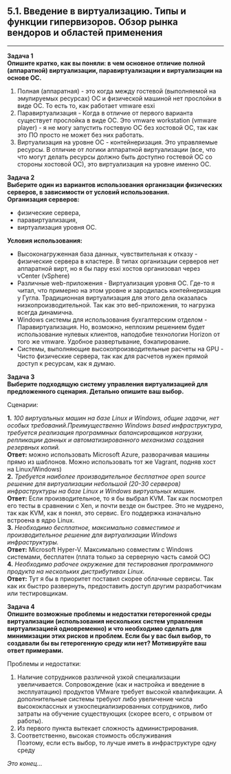 ## 5.1. Введение в виртуализацию. Типы и функции гипервизоров. Обзор рынка вендоров и областей применения ##  
---
**Задача 1**  
**Опишите кратко, как вы поняли: в чем основное отличие полной (аппаратной) виртуализации, паравиртуализации и виртуализации на основе ОС.** 

1. Полная (аппаратная) - это когда между гостевой (выполняемой на эмулируемых ресурсах) ОС и физической машиной нет прослойки в виде ОС. То есть то, как работает vmware esxi  
2. Паравиртуализация - Когда в отличие от первого варианта существует прослойка в виде ОС. Это vmware workstation (vmware player) - я не могу запустить гостевую ОС без хостовой ОС, так как это ПО просто не может без них работать.  
3. Виртуализация на уровне ОС - контейнеризация. Это управляемые ресурсы. В отличие от логики аппаратной виртуализации (все, что что могут делать ресурсы должно быть доступно гостевой ОС со стороны хостовой ОС), это виртуализация на уровне именно ОС.  

**Задача 2**  
**Выберите один из вариантов использования организации физических серверов, в зависимости от условий использования.**  
**Организация серверов:**  
- физические сервера,
- паравиртуализация,
- виртуализация уровня ОС.

**Условия использования:**  
- Высоконагруженная база данных, чувствительная к отказу - физические сервера в кластере. В типах организации серверов нет аппаратной вирт, но я бы пару esxi хостов организовал через vCenter (vSphere)  
- Различные web-приложения - Виртуализация уровня ОС. Где-то я читал, что примерно на этом уровне и зародилась контейнеризация у Гугла. Традиционная виртуализация для этого дела оказалась низкопроизводительной. Так как это веб-приложения, то нагрузка всегда динамична.  
- Windows системы для использования бухгалтерским отделом - Паравиртуализация. Но, возможно, неплохим решением будет использование нулевых клиентов, наподобие технологии Horizon от того же vmware. Удобное развертывание, бэкапирование.  
- Системы, выполняющие высокопроизводительные расчеты на GPU - Чисто физические сервера, так как для расчетов нужен прямой доступ к ресурсам, как я думаю.  

**Задача 3**  
**Выберите подходящую систему управления виртуализацией для предложенного сценария. Детально опишите ваш выбор.**  

Сценарии:

**1.** _100 виртуальных машин на базе Linux и Windows, общие задачи, нет особых требований.Преимущественно Windows based инфраструктура, требуется реализация программных балансировщиков нагрузки, репликации данных и автоматизированного механизма создания резервных копий._  
**Ответ:** можно использовать Microsoft Azure, разворачивая машины прямо из шаблонов. Можно использовать тот же Vagrant, подняв хост на Linux/Windows)  
**2.** _Требуется наиболее производительное бесплатное open source решение для виртуализации небольшой (20-30 серверов) инфраструктуры на базе Linux и Windows виртуальных машин._  
**Ответ:** Если производительное, то я бы выбрал KVM. Так как посмотрел его тесты в сравнении с Xen, и почти везде он быстрее. Это не мудрено, так как KVM, как я понял, это сервис. Его поддержка изначально встроена в ядро Linux.  
**3.** _Необходимо бесплатное, максимально совместимое и производительное решение для виртуализации Windows инфраструктуры._  
**Ответ:** Microsoft Hyper-V. Максимально совместим с Windows системами, бесплатен (плата только за серверную часть самой ОС)  
**4.** _Необходимо рабочее окружение для тестирования программного продукта на нескольких дистрибутивах Linux._  
**Ответ:** Тут я бы в приоритет поставил скорее облачные сервисы. Так как их быстро развернуть, предоставить доступ другим разработчикам или тестировщикам.

**Задача 4**  
**Опишите возможные проблемы и недостатки гетерогенной среды виртуализации (использования нескольких систем управления виртуализацией одновременно) и что необходимо сделать для минимизации этих рисков и проблем. Если бы у вас был выбор, то создавали бы вы гетерогенную среду или нет? Мотивируйте ваш ответ примерами.**  

Проблемы и недостатки:  
1. Наличие сотрудников различной узкой специализации увеличивается. Сопровождение (как и настройка и введение в эксплуатацию) продуктов VMware требует высокой квалификации. А дополнительные системы требуют либо увеличение числа высококлассных и узкоспециализированных сотрудников, либо затраты на обучение существующих (скорее всего, с отрывом от работы).  
2. Из первого пункта вытекает сложность администрирования.  
3. Соответственно, высокая стоимость обслуживания  
Поэтому, если есть выбор, то лучше иметь в инфраструктуре одну среду  

_Это конец..._
